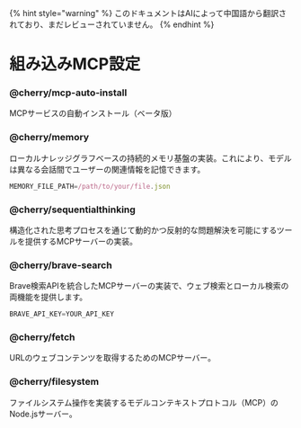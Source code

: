 
{% hint style="warning" %}
このドキュメントはAIによって中国語から翻訳されており、まだレビューされていません。
{% endhint %}

# 組み込みMCP設定

### @cherry/mcp-auto-install

MCPサービスの自動インストール（ベータ版）

### @cherry/memory

ローカルナレッジグラフベースの持続的メモリ基盤の実装。これにより、モデルは異なる会話間でユーザーの関連情報を記憶できます。

```typescript
MEMORY_FILE_PATH=/path/to/your/file.json
```

### @cherry/sequentialthinking

構造化された思考プロセスを通じて動的かつ反射的な問題解決を可能にするツールを提供するMCPサーバーの実装。

### @cherry/brave-search

Brave検索APIを統合したMCPサーバーの実装で、ウェブ検索とローカル検索の両機能を提供します。

```typescript
BRAVE_API_KEY=YOUR_API_KEY
```

### @cherry/fetch

URLのウェブコンテンツを取得するためのMCPサーバー。

### @cherry/filesystem

ファイルシステム操作を実装するモデルコンテキストプロトコル（MCP）のNode.jsサーバー。